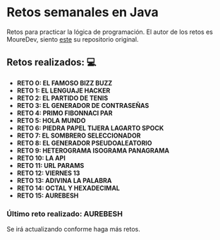 # Retos semanales en Java

Retos para practicar la lógica de programación. El autor de los retos es MoureDev, siento [este](https://github.com/mouredev/retos-programacion-2023) su repositorio original.

## Retos realizados: 💻
- **RETO 0: EL FAMOSO BIZZ BUZZ**
- **RETO 1: EL LENGUAJE HACKER**
- **RETO 2: EL PARTIDO DE TENIS**
- **RETO 3: EL GENERADOR DE CONTRASEÑAS**
- **RETO 4: PRIMO FIBONNACI PAR**
- **RETO 5: HOLA MUNDO**
- **RETO 6: PIEDRA PAPEL TIJERA LAGARTO SPOCK**
- **RETO 7: EL SOMBRERO SELECCIONADOR**
- **RETO 8: EL GENERADOR PSEUDOALEATORIO**
- **RETO 9: HETEROGRAMA ISOGRAMA PANAGRAMA**
- **RETO 10: LA API**
- **RETO 11: URL PARAMS**
- **RETO 12: VIERNES 13**
- **RETO 13: ADIVINA LA PALABRA**
- **RETO 14: OCTAL Y HEXADECIMAL**
- **RETO 15: AUREBESH**

### Último reto realizado: AUREBESH
Se irá actualizando conforme haga más retos.
